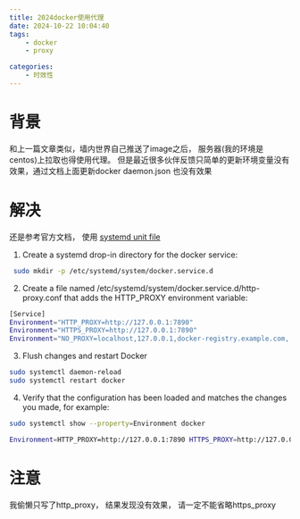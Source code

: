 ```yaml
---
title: 2024docker使用代理
date: 2024-10-22 10:04:40
tags:
    - docker
    - proxy

categories: 
    - 时效性
---
```



# 背景
和上一篇文章类似，墙内世界自己推送了image之后， 服务器(我的环境是centos)上拉取也得使用代理。
但是最近很多伙伴反馈只简单的更新环境变量没有效果，通过文档上面更新docker daemon.json 也没有效果


# 解决

还是参考官方文档， 使用 [systemd unit file ](https://docs.docker.com/engine/daemon/proxy/#systemd-unit-file)

1. Create a systemd drop-in directory for the docker service:

```bash
 sudo mkdir -p /etc/systemd/system/docker.service.d
 ```

2. Create a file named /etc/systemd/system/docker.service.d/http-proxy.conf that adds the HTTP_PROXY environment variable:

```bash
[Service]
Environment="HTTP_PROXY=http://127.0.0.1:7890"
Environment="HTTPS_PROXY=http://127.0.0.1:7890"
Environment="NO_PROXY=localhost,127.0.0.1,docker-registry.example.com,.corp"

```

3. Flush changes and restart Docker

```bash
sudo systemctl daemon-reload
sudo systemctl restart docker
```

4. Verify that the configuration has been loaded and matches the changes you made, for example:

```bash
sudo systemctl show --property=Environment docker

Environment=HTTP_PROXY=http://127.0.0.1:7890 HTTPS_PROXY=http://127.0.0.1:7890 NO_PROXY=localhost,127.0.0.1,docker-registry.example.com,.corp
```


# 注意
我偷懒只写了http_proxy， 结果发现没有效果， 请一定不能省略https_proxy